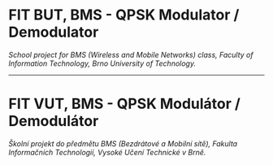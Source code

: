 # FIT BUT, BMS - QPSK Modulator / Demodulator
*School project for BMS (Wireless and Mobile Networks) class, Faculty of Information Technology, Brno University of Technology.*

___

# FIT VUT, BMS - QPSK Modulátor / Demodulátor
*Školní projekt do předmětu BMS (Bezdrátové a Mobilní sítě), Fakulta Informačních Technologií, Vysoké Učení Technické v Brně.*
